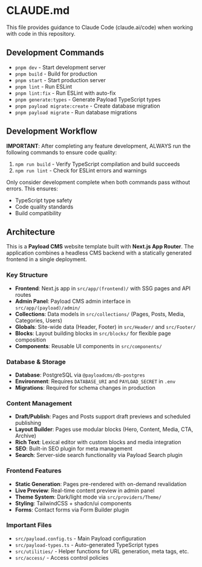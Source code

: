 # CLAUDE.md

This file provides guidance to Claude Code (claude.ai/code) when working with code in this repository.

## Development Commands

- `pnpm dev` - Start development server
- `pnpm build` - Build for production  
- `pnpm start` - Start production server
- `pnpm lint` - Run ESLint
- `pnpm lint:fix` - Run ESLint with auto-fix
- `pnpm generate:types` - Generate Payload TypeScript types
- `pnpm payload migrate:create` - Create database migration
- `pnpm payload migrate` - Run database migrations

## Development Workflow

**IMPORTANT**: After completing any feature development, ALWAYS run the following commands to ensure code quality:

1. `npm run build` - Verify TypeScript compilation and build succeeds
2. `npm run lint` - Check for ESLint errors and warnings

Only consider development complete when both commands pass without errors. This ensures:
- TypeScript type safety
- Code quality standards
- Build compatibility

## Architecture

This is a **Payload CMS** website template built with **Next.js App Router**. The application combines a headless CMS backend with a statically generated frontend in a single deployment.

### Key Structure

- **Frontend**: Next.js app in `src/app/(frontend)/` with SSG pages and API routes
- **Admin Panel**: Payload CMS admin interface in `src/app/(payload)/admin/`
- **Collections**: Data models in `src/collections/` (Pages, Posts, Media, Categories, Users)
- **Globals**: Site-wide data (Header, Footer) in `src/Header/` and `src/Footer/`
- **Blocks**: Layout building blocks in `src/blocks/` for flexible page composition
- **Components**: Reusable UI components in `src/components/`

### Database & Storage

- **Database**: PostgreSQL via `@payloadcms/db-postgres`
- **Environment**: Requires `DATABASE_URI` and `PAYLOAD_SECRET` in `.env`
- **Migrations**: Required for schema changes in production

### Content Management

- **Draft/Publish**: Pages and Posts support draft previews and scheduled publishing
- **Layout Builder**: Pages use modular blocks (Hero, Content, Media, CTA, Archive)
- **Rich Text**: Lexical editor with custom blocks and media integration
- **SEO**: Built-in SEO plugin for meta management
- **Search**: Server-side search functionality via Payload Search plugin

### Frontend Features

- **Static Generation**: Pages pre-rendered with on-demand revalidation
- **Live Preview**: Real-time content preview in admin panel
- **Theme System**: Dark/light mode via `src/providers/Theme/`
- **Styling**: TailwindCSS + shadcn/ui components
- **Forms**: Contact forms via Form Builder plugin

### Important Files

- `src/payload.config.ts` - Main Payload configuration
- `src/payload-types.ts` - Auto-generated TypeScript types
- `src/utilities/` - Helper functions for URL generation, meta tags, etc.
- `src/access/` - Access control policies